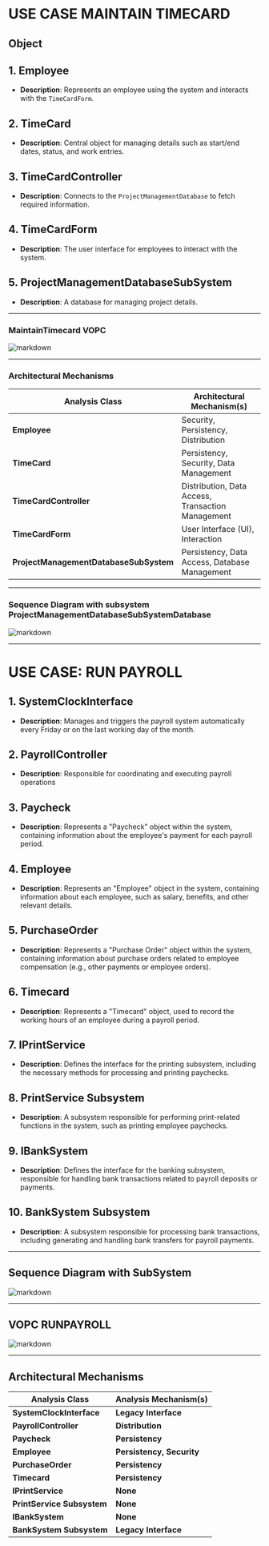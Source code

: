 # USE CASE MAINTAIN TIMECARD

## Object
## 1. **Employee**
   - **Description**: Represents an employee using the system and interacts with the `TimeCardForm`.

## 2. **TimeCard**
   - **Description**: Central object for managing details such as start/end dates, status, and work entries.

## 3. **TimeCardController**
   - **Description**: Connects to the `ProjectManagementDatabase` to fetch required information.

## 4. **TimeCardForm**
   - **Description**: The user interface for employees to interact with the system.

## 5. **ProjectManagementDatabaseSubSystem**
   - **Description**: A database for managing project details.


---    
### MaintainTimecard VOPC
![markdown](https://www.planttext.com/api/plantuml/png/Z9DBJiCm48RtEONLLOhK2hPTLMf1wW9KgN20gJrj3OaTZHsg2d4o5Xo9Ap1n7FT9HJP9vl7FvyoVdw_liVD0lYwBJ1RWd7ZM9KeWzM2f51-Pu4jfLnMm4pwcydu8smfDlhBquf16OhP0MHCsBsqQZKSI6rkJ4rmbv0PeZSBKvHB9HOrEEYQbLTYb7BpZuSZFx8HmOeqdMnGyfULSenVCG3pvb3MapcVKbGAFfyKE_GATqzR4W2JailzoHPhsv5jBRwX2eE9pLaZQgeJKoGXjLlOgay5jtXUZD2IX71BSbrLXTuYHm429xIgwk5OieOqFKL0gznjCs7ln_JTBYhDf6D_rSguhRYmmXzqyd8nBfan_HCfukl722YJhpCc-elIFO62D9Q-Aws493lTBd8H5FIMZiC2HAtjtFJ4OXDkv5x8BzkZT3eStRGy_STiLYb7q2OzVy0Ob_YLu3j7qjlPBPq-f0mJkw3vhDaQZcd_l5m00__y30000)


---
### Architectural Mechanisms

| **Analysis Class**                | **Architectural Mechanism(s)**                             |
|-----------------------------------|-----------------------------------------------------------|
| **Employee**                       | Security, Persistency, Distribution                       |
| **TimeCard**                       | Persistency, Security, Data Management                    |
| **TimeCardController**             | Distribution, Data Access, Transaction Management         |
| **TimeCardForm**                   | User Interface (UI), Interaction                          |
| **ProjectManagementDatabaseSubSystem** | Persistency, Data Access, Database Management           |

---
### Sequence Diagram with subsystem ProjectManagementDatabaseSubSystemDatabase
![markdown](https://www.planttext.com/api/plantuml/png/X99DJiCm44RtEONLLP3A1LYW5hS55gLL6z7r91wr1lz44oTIpiQ28t45d8GK9mfYw--DvytONn-VYy81kLAh239dYQrrhcoD6EN-M6Oo1-FOB94QCo2niQHd30gMRAO1ReqZgnHIX_5fh0k7sPxi6sPk2mREgD6u5JX8eS0MtczN3r7Ksx7RUw_0xjYpSKZU_2JT9PICRoAVDnJtr04TIQoGbqJ-uXwC--iyp5lOivmG7Eweh_aJRemy_uXkMO5Ka2ha5w0plfGwHIgyGei44YMPCVBJk9bb9OjSGJqcfeREI_TaIn_x7U6SXILprYOdI-ye1bjO2h7shrF7oPpzNtTToBMignbIFNI42ZjgIlXOfbh-hdrWDSgIi7MNnK6VLr1IU8zk-f50s62yrGE2s1bL1qoqG2EQd_yD003__mC0)

---

# USE CASE: RUN PAYROLL

## 1. **SystemClockInterface**
   - **Description**: Manages and triggers the payroll system automatically every Friday or on the last working day of the month.

## 2. **PayrollController**
   - **Description**: Responsible for coordinating and executing payroll operations

## 3. **Paycheck**
   - **Description**: Represents a "Paycheck" object within the system, containing information about the employee's payment for each payroll period.

## 4. **Employee**
   - **Description**: Represents an "Employee" object in the system, containing information about each employee, such as salary, benefits, and other relevant details.

## 5. **PurchaseOrder**
   - **Description**: Represents a "Purchase Order" object within the system, containing information about purchase orders related to employee compensation (e.g., other payments or employee orders).

## 6. **Timecard**
   - **Description**: Represents a "Timecard" object, used to record the working hours of an employee during a payroll period.

## 7. **IPrintService**
   - **Description**: Defines the interface for the printing subsystem, including the necessary methods for processing and printing paychecks.

## 8. **PrintService Subsystem**
   - **Description**: A subsystem responsible for performing print-related functions in the system, such as printing employee paychecks.

## 9. **IBankSystem**
   - **Description**: Defines the interface for the banking subsystem, responsible for handling bank transactions related to payroll deposits or payments.

## 10. **BankSystem Subsystem**
   - **Description**: A subsystem responsible for processing bank transactions, including generating and handling bank transfers for payroll payments.

---
## Sequence Diagram with SubSystem
![markdown](https://www.planttext.com/api/plantuml/png/b5HBRi8m4Dtx55wMHI_0eaA5LcA1YWGzmE0CnOf_6Zj8ELiNFLAlK3iXWJHEHIEXe9dttioR6VZ-_5hu01GghHY8O8c_QATiZSXS34iX7PZ0TxKFg9VAYd9j0j8Hn12mXPgiKajhGdeZ3R9xgL405KDAHU847j-e-0MFOkA4eXm6IPgmGpfBWRlgu9kE1eXdC6NRw3NFEZlyyIdhWi-vD39827Zny31ZMM0K6BdCiiUe2IfX88bdx7hqK-HkVZUSBZJ96OptXZY8JxBxiSsv02KgrJhymrspiGZ_G8FKefjGf81gTgenBabZEDc2Iyyt81MF1xULegmSu_79Q-SM7mkv5E-hkCkN6KFbCLDk9Gb5u2jqriimNIvpHMa8XD5Jokq9Z8y_5MbDj9PaSen98KTMeFTZbJIaAuM_6pZ70S51OPF-Pxzfs_Mu29g2fS_T9wg1oluyjstlMDnnDGKg3Frbhu-RA8J5gwLLIhGTiKNi9Vtp_0000F__0m00)

---
## VOPC RUNPAYROLL
![markdown](https://www.planttext.com/api/plantuml/png/V5LBRjim4Dth55gcG7o1G32Ik0NYHHeZ3f3rc9fOXFanXcG08Ut9kkYHUeLI4YbIYXnlB0tVl7byCwJ-_VbxQooGTL8K1LSMwGqObllMM9GReTbf6uDLTT1ErK3jUbr-56N_wvEllXM_y-mT-USzqZjdEAQNLJKYrkkOV-wWy_nxKAT1GLOyIqxLKTKT-8L06M2MQtK5EsXPW-nqKyQdwz8ssE6swattjPW0OyeVyYnqYvqqL9RRDkfQbGeaXaSCg6qT0eV055wDPXp47faZJ_7JoGDIM8Aw9ZGcl9qRhN2oZXAuYAlGIg_Y4MsZwx0_RlmMQcYzGKFWYDP7xgHlX9q5KtA-47UTnpQEo8DVk4G6bE0C17C2BExwYgDD3zgHQADPoQiocjNqW6UVcOeyZB6SQWy2Y6Fz1HaevRoT7R1DT7TPD2VSQ2cvCRxnYNIXdMo4JLNk7B4633vHZMGc9aqoyfAJd4-r1jgduFcO5CrUqDQvPrurdR1Eex13ukCO67Z7N5iaswRUkNFjPMOjJNB38LYokf-Zs7r2p_3ARHF6QrYTCf4MOgELxVwHgeeDpzcH9AS2RYRYsOU-tp-2WYDIZqxRolOq1c8t1vhKsr-hrMmYPulp6IlcWG6sD3c9INj4b3IDHZ-BJtQKgzLwyUQy05sy9YzW5wx42yXnBnUAVYr_tgXYyO3rFaoEmKq9noFXqO-GAUOa7VCegrZOoapPukTZ0Ybk_StVVRF-0m00__y30000)

---
## Architectural Mechanisms
| **Analysis Class**            | **Analysis Mechanism(s)**            |
|-------------------------------|--------------------------------------|
| **SystemClockInterface**       | **Legacy Interface**                 |
| **PayrollController**          | **Distribution**                     |
| **Paycheck**                   | **Persistency**                      |
| **Employee**                   | **Persistency, Security**            |
| **PurchaseOrder**              | **Persistency**                      |
| **Timecard**                   | **Persistency**                      |
| **IPrintService**              | **None**                             |
| **PrintService Subsystem**     | **None**                             |
| **IBankSystem**                | **None**                             |
| **BankSystem Subsystem**       | **Legacy Interface**                 |
